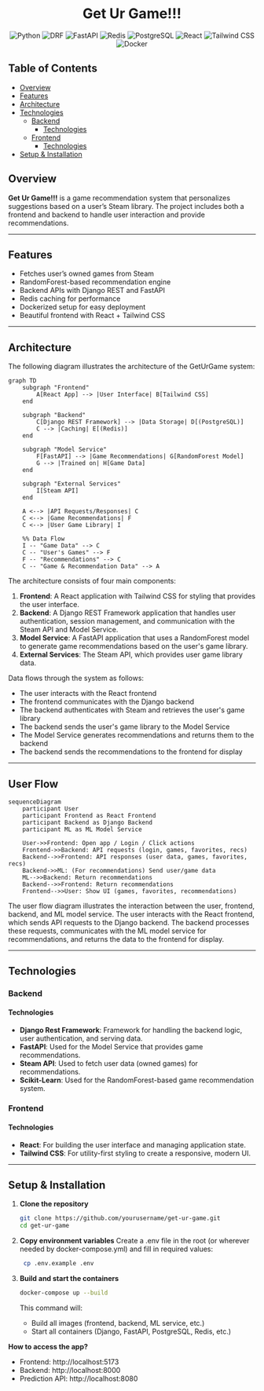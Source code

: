 <h1 align="center">Get Ur Game!!!</h1>

<p align="center">
  <img src="https://img.shields.io/badge/Python-20232A?style=for-the-badge&logo=python&logoColor=blue" alt="Python">
  <img src="https://img.shields.io/badge/django%20rest-ff1709?style=for-the-badge&logo=django&logoColor=white" alt="DRF">
  <img src="https://img.shields.io/badge/fastapi-109989?style=for-the-badge&logo=FASTAPI&logoColor=white" alt="FastAPI">
  <img src="https://img.shields.io/badge/redis-CC0000.svg?&style=for-the-badge&logo=redis&logoColor=white" alt="Redis">
  <img src="https://img.shields.io/badge/PostgreSQL-316192?style=for-the-badge&logo=postgresql&logoColor=white" alt="PostgreSQL">
  <img src="https://img.shields.io/badge/React-20232A?style=for-the-badge&logo=react&logoColor=61DAFB" alt="React">
  <img src="https://img.shields.io/badge/tailwind%20css-06B6D4?style=for-the-badge&logo=tailwind-css&logoColor=white" alt="Tailwind CSS">
  <img src="https://img.shields.io/badge/Docker-2CA5E0?style=for-the-badge&logo=docker&logoColor=white" alt="Docker">
</p>

## Table of Contents

- [Overview](#overview)
- [Features](#features)
- [Architecture](#architecture)
- [Technologies](#technologies)
  - [Backend](#backend)
    - [Technologies](#technologies-1)
  - [Frontend](#frontend)
    - [Technologies](#technologies-2)
- [Setup & Installation](#setup--installation)

## Overview
**Get Ur Game!!!** is a game recommendation system that personalizes suggestions based on a user’s Steam library. The project includes both a frontend and backend to handle user interaction and provide recommendations.

---

## Features

- Fetches user’s owned games from Steam
- RandomForest-based recommendation engine
- Backend APIs with Django REST and FastAPI
- Redis caching for performance
- Dockerized setup for easy deployment
- Beautiful frontend with React + Tailwind CSS

---

## Architecture

The following diagram illustrates the architecture of the GetUrGame system:

```mermaid
graph TD
    subgraph "Frontend"
        A[React App] --> |User Interface| B[Tailwind CSS]
    end

    subgraph "Backend"
        C[Django REST Framework] --> |Data Storage| D[(PostgreSQL)]
        C --> |Caching| E[(Redis)]
    end

    subgraph "Model Service"
        F[FastAPI] --> |Game Recommendations| G[RandomForest Model]
        G --> |Trained on| H[Game Data]
    end

    subgraph "External Services"
        I[Steam API]
    end

    A <--> |API Requests/Responses| C
    C <--> |Game Recommendations| F
    C <--> |User Game Library| I

    %% Data Flow
    I -- "Game Data" --> C
    C -- "User's Games" --> F
    F -- "Recommendations" --> C
    C -- "Game & Recommendation Data" --> A
```

The architecture consists of four main components:

1. **Frontend**: A React application with Tailwind CSS for styling that provides the user interface.
2. **Backend**: A Django REST Framework application that handles user authentication, session management, and communication with the Steam API and Model Service.
3. **Model Service**: A FastAPI application that uses a RandomForest model to generate game recommendations based on the user's game library.
4. **External Services**: The Steam API, which provides user game library data.

Data flows through the system as follows:
- The user interacts with the React frontend
- The frontend communicates with the Django backend
- The backend authenticates with Steam and retrieves the user's game library
- The backend sends the user's game library to the Model Service
- The Model Service generates recommendations and returns them to the backend
- The backend sends the recommendations to the frontend for display

---

## User Flow

```mermaid
sequenceDiagram
    participant User
    participant Frontend as React Frontend
    participant Backend as Django Backend
    participant ML as ML Model Service

    User->>Frontend: Open app / Login / Click actions
    Frontend->>Backend: API requests (login, games, favorites, recs)
    Backend-->>Frontend: API responses (user data, games, favorites, recs)
    Backend->>ML: (For recommendations) Send user/game data
    ML-->>Backend: Return recommendations
    Backend-->>Frontend: Return recommendations
    Frontend-->>User: Show UI (games, favorites, recommendations)
```

The user flow diagram illustrates the interaction between the user, frontend, backend, and ML model service. The user interacts with the React frontend, which sends API requests to the Django backend. The backend processes these requests, communicates with the ML model service for recommendations, and returns the data to the frontend for display.

---

## Technologies

### Backend

#### Technologies
- **Django Rest Framework**: Framework for handling the backend logic, user authentication, and serving data.
- **FastAPI**: Used for the Model Service that provides game recommendations.
- **Steam API**: Used to fetch user data (owned games) for recommendations.
- **Scikit-Learn**: Used for the RandomForest-based game recommendation system.


### Frontend

#### Technologies
- **React**: For building the user interface and managing application state.
- **Tailwind CSS**: For utility-first styling to create a responsive, modern UI.

---

## Setup & Installation

1. **Clone the repository**

   ```bash
   git clone https://github.com/yourusername/get-ur-game.git
   cd get-ur-game
   ```

2. **Copy environment variables**
   Create a .env file in the root (or wherever needed by docker-compose.yml) and fill in required values:

   ```bash
    cp .env.example .env
   ```

3. **Build and start the containers**
   ```bash
   docker-compose up --build
   ```
   This command will:
   - Build all images (frontend, backend, ML service, etc.)
   - Start all containers (Django, FastAPI, PostgreSQL, Redis, etc.)

**How to access the app?**

- Frontend: http://localhost:5173
- Backend: http://localhost:8000
- Prediction API: http://localhost:8080
